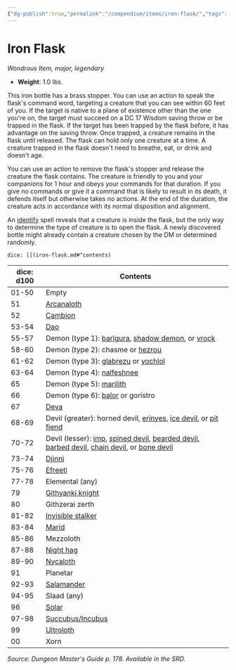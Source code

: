 ```yaml
---
{"dg-publish":true,"permalink":"/compendium/items/iron-flask/","tags":["compendium/src/5e/dmg","item/rarity/legendary","item/tier/major","item/wondrous"]}
---
```


# Iron Flask
*Wondrous Item, major, legendary*  

- **Weight**: 1.0 lbs.

This iron bottle has a brass stopper. You can use an action to speak the flask's command word, targeting a creature that you can see within 60 feet of you. If the target is native to a plane of existence other than the one you're on, the target must succeed on a DC 17 Wisdom saving throw or be trapped in the flask. If the target has been trapped by the flask before, it has advantage on the saving throw. Once trapped, a creature remains in the flask until released. The flask can hold only one creature at a time. A creature trapped in the flask doesn't need to breathe, eat, or drink and doesn't age.

You can use an action to remove the flask's stopper and release the creature the flask contains. The creature is friendly to you and your companions for 1 hour and obeys your commands for that duration. If you give no commands or give it a command that is likely to result in its death, it defends itself but otherwise takes no actions. At the end of the duration, the creature acts in accordance with its normal disposition and alignment.

An [identify](compendium/spells/identify.md) spell reveals that a creature is inside the flask, but the only way to determine the type of creature is to open the flask. A newly discovered bottle might already contain a creature chosen by the DM or determined randomly.

`dice: [](iron-flask.md#^contents)`

| dice: d100 | Contents |
|------------|----------|
| 01-50 | Empty |
| 51 | [Arcanaloth](compendium/bestiary/fiend/arcanaloth.md) |
| 52 | [Cambion](compendium/bestiary/fiend/cambion.md) |
| 53-54 | [Dao](compendium/bestiary/elemental/dao.md) |
| 55-57 | Demon (type 1): [barlgura](compendium/bestiary/fiend/barlgura.md), [shadow demon](compendium/bestiary/fiend/shadow-demon.md), or [vrock](compendium/bestiary/fiend/vrock.md) |
| 58-60 | Demon (type 2): chasme or [hezrou](compendium/bestiary/fiend/hezrou.md) |
| 61-62 | Demon (type 3): [glabrezu](compendium/bestiary/fiend/glabrezu.md) or [yochlol](compendium/bestiary/fiend/yochlol.md) |
| 63-64 | Demon (type 4): [nalfeshnee](compendium/bestiary/fiend/nalfeshnee.md) |
| 65 | Demon (type 5): [marilith](compendium/bestiary/fiend/marilith.md) |
| 66 | Demon (type 6): [balor](compendium/bestiary/fiend/balor.md) or goristro |
| 67 | [Deva](compendium/bestiary/celestial/deva.md) |
| 68-69 | Devil (greater): horned devil, [erinyes](compendium/bestiary/fiend/erinyes.md), [ice devil](compendium/bestiary/fiend/ice-devil.md), or [pit fiend](compendium/bestiary/fiend/pit-fiend.md) |
| 70-72 | Devil (lesser): [imp](compendium/bestiary/fiend/imp.md), [spined devil](compendium/bestiary/fiend/spined-devil.md), [bearded devil](compendium/bestiary/fiend/bearded-devil.md), [barbed devil](compendium/bestiary/fiend/barbed-devil.md), [chain devil](compendium/bestiary/fiend/chain-devil.md), or [bone devil](compendium/bestiary/fiend/bone-devil.md) |
| 73-74 | [Djinni](compendium/bestiary/elemental/djinni.md) |
| 75-76 | [Efreeti](compendium/bestiary/elemental/efreeti.md) |
| 77-78 | Elemental (any) |
| 79 | [Githyanki knight](compendium/bestiary/humanoid/githyanki-knight.md) |
| 80 | Githzerai zerth |
| 81-82 | [Invisible stalker](compendium/bestiary/elemental/invisible-stalker.md) |
| 83-84 | [Marid](compendium/bestiary/elemental/marid.md) |
| 85-86 | Mezzoloth |
| 87-88 | [Night hag](compendium/bestiary/fiend/night-hag.md) |
| 89-90 | [Nycaloth](compendium/bestiary/fiend/nycaloth.md) |
| 91 | Planetar |
| 92-93 | [Salamander](compendium/bestiary/elemental/salamander.md) |
| 94-95 | Slaad (any) |
| 96 | [Solar](compendium/bestiary/celestial/solar.md) |
| 97-98 | [Succubus/Incubus](compendium/bestiary/fiend/succubus.md) |
| 99 | [Ultroloth](compendium/bestiary/fiend/ultroloth.md) |
| 00 | Xorn |{ #contents}


*Source: Dungeon Master's Guide p. 178. Available in the SRD.*